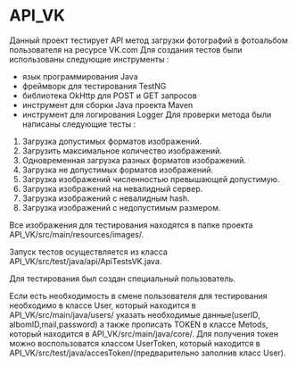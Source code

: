 # API_VK
Данный проект тестирует API метод загрузки фотографий в фотоальбом пользователя на ресурсе VK.com
Для создания тестов были использованы следующие инструменты :
- язык программирования Java
- фреймворк для тестирования TestNG
- библиотека OkHttp для POST и GET запросов
- инструмент для сборки Java проекта Maven
- инструмент для логирования Logger
Для проверки метода были написаны следующие тесты :
1) Загрузка допустимых форматов изображений.
2) Загрузить максимальное количество изображений.
3) Одновременная загрузка разных форматов изображений.
4) Загрузка не допустимых форматов изображений.
5) Загрузка изображений численностью превышающей допустимую.
6) Загрузка изображений на невалидный  сервер.
7) Загрузка изображений с невалидным hash.
8) Загрузка изображений с недопустимым размером.

Все изображения для тестирования находятся в папке проекта API_VK/src/main/resources/images/.

Запуск тестов осуществляется из класса API_VK/src/test/java/api/ApiTestsVK.java.


Для тестирования был создан специальный пользователь.

Если есть необходимость в смене пользователя для тестирования необходимо в классе User, который находится в API_VK/src/main/java/users/
указать необходимые данные(userID, albomID,mail,password) а также прописать TOKEN в классе Metods, который находится в API_VK/src/main/java/core/.
Для получения токен можно воспользоватся классом UserToken, который находится в API_VK/src/test/java/accesToken/(предварительно заполнив класс User).
